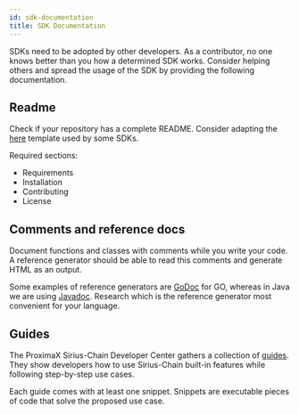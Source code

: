 ```yaml
---
id: sdk-documentation
title: SDK Documentation
---
```

SDKs need to be adopted by other developers. As a contributor, no one knows better than you how a determined SDK works. Consider helping others and spread the usage of the SDK by providing the following documentation.

## Readme

Check if your repository has a complete README. Consider adapting the <a href="/downloads/README_SDK.md" >here</a> template used by some SDKs.

Required sections:

- Requirements
- Installation
- Contributing
- License

## Comments and reference docs

Document functions and classes with comments while you write your code. A reference generator should be able to read this comments and generate HTML as an output.

Some examples of reference generators are [GoDoc](https://godoc.org/) for GO, whereas in Java we are using [Javadoc](https://www.oracle.com/technetwork/java/javase/javadoc-137458.html). Research which is the reference generator most convenient for your language.

## Guides

The ProximaX Sirius-Chain Developer Center gathers a collection of [guides](../guides/overview.md). They show developers how to use Sirius-Chain built-in features while following step-by-step use cases.

Each guide comes with at least one snippet. Snippets are executable pieces of code that solve the proposed use case.
